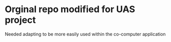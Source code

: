 # Orginal repo modified for UAS project

Needed adapting to be more easily used within the co-computer application
